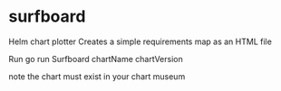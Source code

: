 # surfboard
Helm chart plotter
Creates a simple requirements map as an HTML file

Run
go run Surfboard chartName chartVersion

note the chart must exist in your chart museum
